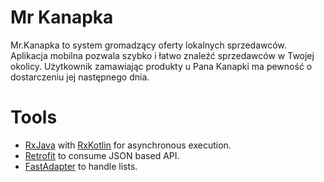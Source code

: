 # Mr Kanapka

Mr.Kanapka to system gromadzący oferty lokalnych sprzedawców. Aplikacja mobilna pozwala szybko i łatwo znaleźć sprzedawców w Twojej okolicy. Użytkownik zamawiając produkty u Pana Kanapki ma pewność o dostarczeniu jej następnego dnia.

# Tools

  - [RxJava](https://github.com/ReactiveX/RxJava) with [RxKotlin](https://github.com/ReactiveX/RxKotlin) for asynchronous execution.
  - [Retrofit](https://square.github.io/retrofit/) to consume JSON based API.
  - [FastAdapter](https://github.com/mikepenz/FastAdapter) to handle lists.
